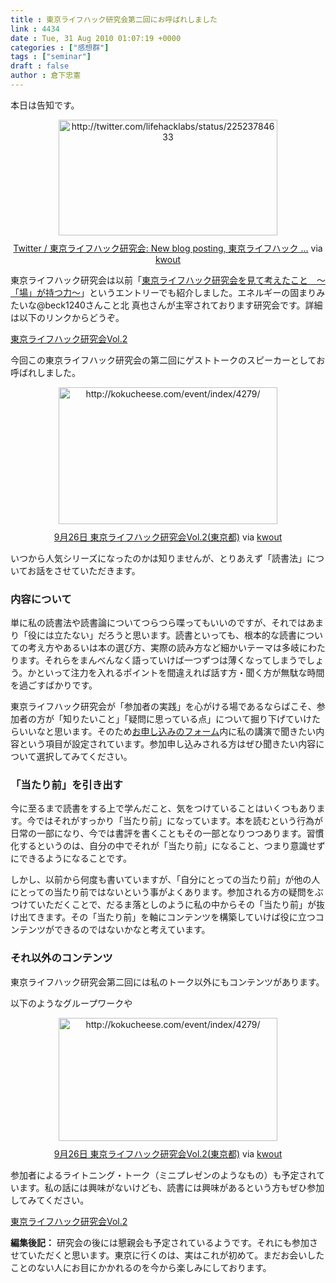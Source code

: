 ```yaml
---
title : 東京ライフハック研究会第二回にお呼ばれしました
link : 4434
date : Tue, 31 Aug 2010 01:07:19 +0000
categories : ["感想群"]
tags : ["seminar"]
draft : false
author : 倉下忠憲
---
```


本日は告知です。

<div class="kwout" style="text-align: center;"><img src="http://kwout.com/cutout/y/rb/sf/ehr_bor_rou_w350.jpg" alt="http://twitter.com/lifehacklabs/status/22523784633" title="Twitter / 東京ライフハック研究会: New blog posting, 東京ライフハック ..." width="350" height="185" style="border: none;" usemap="#map_yrbsfehr" /><map id="map_yrbsfehr" name="map_yrbsfehr"><area coords="86,54,249,70" href="http://bit.ly/94nddq" alt="" shape="rect" /><area coords="14,96,48,103" href="http://twitter.com/lifehacklabs/status/22523784633" alt="" shape="rect" /><area coords="50,96,100,103" href="http://www.bravenewcode.com/products/wordtwit" alt="" shape="rect" /><area coords="14,122,41,150" href="http://twitter.com/lifehacklabs" alt="" shape="rect" /><area coords="54,122,150,140" href="http://twitter.com/lifehacklabs" alt="" shape="rect" /><area coords="14,75,106,91" href="http://twitter.com/search?q=%23tokyohack" alt="" shape="rect" /></map><p style="margin-top: 10px; text-align: center;"><a href="http://twitter.com/lifehacklabs/status/22523784633">Twitter / 東京ライフハック研究会: New blog posting, 東京ライフハック ...</a> via <a href="http://kwout.com/quote/yrbsfehr">kwout</a></p></div>

東京ライフハック研究会は以前「<a href="https://rashita.net/blog/?p=4246">東京ライフハック研究会を見て考えたこと　～「場」が持つ力～</a>」というエントリーでも紹介しました。エネルギーの固まりみたいな@beck1240さんこと北 真也さんが主宰されております研究会です。詳細は以下のリンクからどうぞ。

<a href="http://kokucheese.com/event/index/4279/">東京ライフハック研究会Vol.2</a>

今回この東京ライフハック研究会の第二回にゲストトークのスピーカーとしてお呼ばれしました。

<div class="kwout" style="text-align: center;"><img src="http://kwout.com/cutout/b/a2/2z/8pm_bor_rou_w350.jpg" alt="http://kokucheese.com/event/index/4279/" title="9月26日 東京ライフハック研究会Vol.2(東京都)" width="350" height="219" style="border: none;" usemap="#map_ba22z8pm" /><map id="map_ba22z8pm" name="map_ba22z8pm"><area coords="168,138,336,147" href="http://www.amazon.co.jp/EVERNOTE%E3%80%8C%E8%B6%85%E3%80%8D%E4%BB%95%E4%BA%8B%E8%A1%93-%E5%80%89%E4%B8%8B%E5%BF%A0%E6%86%B2/dp/4863540728" alt="" shape="rect" /><area coords="3,152,71,161" href="http://www.amazon.co.jp/EVERNOTE%E3%80%8C%E8%B6%85%E3%80%8D%E4%BB%95%E4%BA%8B%E8%A1%93-%E5%80%89%E4%B8%8B%E5%BF%A0%E6%86%B2/dp/4863540728" alt="" shape="rect" /><area coords="318,124,335,134" href="http://cyblog.jp/modules/weblogs/category/real-style" alt="" shape="rect" /><area coords="3,138,66,147" href="http://cyblog.jp/modules/weblogs/category/real-style" alt="" shape="rect" /><area coords="120,124,153,134" href="https://rashita.net/blog/" alt="" shape="rect" /></map><p style="margin-top: 10px; text-align: center;"><a href="http://kokucheese.com/event/index/4279/">9月26日 東京ライフハック研究会Vol.2(東京都)</a> via <a href="http://kwout.com/quote/ba22z8pm">kwout</a></p></div>

いつから人気シリーズになったのかは知りませんが、とりあえず「読書法」についてお話をさせていただきます。

<h3>内容について</h3>
単に私の読書法や読書論についてつらつら喋ってもいいのですが、それではあまり「役には立たない」だろうと思います。読書といっても、根本的な読書についての考え方やあるいは本の選び方、実際の読み方など細かいテーマは多岐にわたります。それらをまんべんなく語っていけば一つずつは薄くなってしまうでしょう。かといって注力を入れるポイントを間違えれば話す方・聞く方が無駄な時間を過ごすばかりです。

東京ライフハック研究会が「参加者の実践」を心がける場であるならばこそ、参加者の方が「知りたいこと」「疑問に思っている点」について掘り下げていけたらいいなと思います。そのため<a href="http://kokucheese.com/event/entry/4279/">お申し込みのフォーム</a>内に私の講演で聞きたい内容という項目が設定されています。参加申し込みされる方はぜひ聞きたい内容について選択してみてください。

<h3>「当たり前」を引き出す</h3>
今に至るまで読書をする上で学んだこと、気をつけていることはいくつもあります。今ではそれがすっかり「当たり前」になっています。本を読むという行為が日常の一部になり、今では書評を書くこともその一部となりつつあります。習慣化するというのは、自分の中でそれが「当たり前」になること、つまり意識せずにできるようになることです。

しかし、以前から何度も書いていますが、「自分にとっての当たり前」が他の人にとっての当たり前ではないという事がよくあります。参加される方の疑問をぶつけていただくことで、だるま落としのように私の中からその「当たり前」が抜け出てきます。その「当たり前」を軸にコンテンツを構築していけば役に立つコンテンツができるのではないかなと考えています。

<h3>それ以外のコンテンツ</h3>
東京ライフハック研究会第二回には私のトーク以外にもコンテンツがあります。

以下のようなグループワークや

<div class="kwout" style="text-align: center;"><a href="http://kokucheese.com/event/index/4279/"><img src="http://kwout.com/cutout/c/a2/2z/8pm_bor_rou_w350.jpg" alt="http://kokucheese.com/event/index/4279/" title="9月26日 東京ライフハック研究会Vol.2(東京都)" width="350" height="197" style="border: none;" /></a><p style="margin-top: 10px; text-align: center;"><a href="http://kokucheese.com/event/index/4279/">9月26日 東京ライフハック研究会Vol.2(東京都)</a> via <a href="http://kwout.com/quote/ca22z8pm">kwout</a></p></div>

参加者によるライトニング・トーク（ミニプレゼンのようなもの）も予定されています。私の話には興味がないけども、読書には興味があるという方もぜひ参加してみてください。

<a href="http://kokucheese.com/event/index/4279/">東京ライフハック研究会Vol.2</a>

<div class="column"><strong>編集後記：</strong>
研究会の後には懇親会も予定されているようです。それにも参加させていただくと思います。東京に行くのは、実はこれが初めて。まだお会いしたことのない人にお目にかかれるのを今から楽しみにしております。</div>